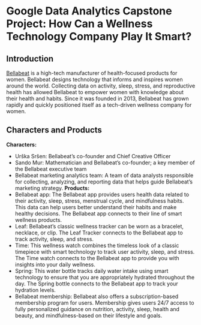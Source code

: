 # Google Data Analytics Capstone Project: How Can a Wellness Technology Company Play It Smart?

## Introduction
[Bellabeat](https://bellabeat.com/) is a  high-tech manufacturer of health-focused products for women. Bellabeat designs technology that informs and inspires women around the world. Collecting data on activity, sleep, stress, and reproductive health has allowed Bellabeat to empower women with knowledge about their health and habits. Since it was founded in 2013, Bellabeat has grown rapidly and quickly positioned itself as a tech-driven wellness company for women.

## Characters and Products
**Characters:**
-   Urška Sršen: Bellabeat’s co-founder and Chief Creative Officer
-   Sando Mur: Mathematician and Bellabeat’s co-founder; a key member of the Bellabeat executive team
-   Bellabeat marketing analytics team: A team of data analysts responsible for collecting, analyzing, and reporting data that helps guide Bellabeat’s marketing strategy.
**Products:**
-   Bellabeat app: The Bellabeat app provides users health data related to their activity, sleep, stress, menstrual cycle, and mindfulness habits. This data can help users better understand their habits and make healthy decisions. The Bellabeat app connects to their line of smart wellness products.
-   Leaf: Bellabeat’s classic wellness tracker can be worn as a bracelet, necklace, or clip. The Leaf Tracker connects to the Bellabeat app to track activity, sleep, and stress.
-   Time: This wellness watch combines the timeless look of a classic timepiece with smart technology to track user activity, sleep, and stress. The Time watch connects to the Bellabeat app to provide you with insights into your daily wellness.
-   Spring: This water bottle tracks daily water intake using smart technology to ensure that you are appropriately hydrated throughout the day. The Spring bottle connects to the Bellabeat app to track your hydration levels.
-   Bellabeat membership: Bellabeat also offers a subscription-based membership program for users.
Membership gives users 24/7 access to fully personalized guidance on nutrition, activity, sleep, health and beauty, and mindfulness-based on their lifestyle and goals.
